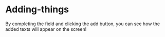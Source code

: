 # Adding-things
By completing the field and clicking the add button, you can see how the added texts will appear on the screen!
